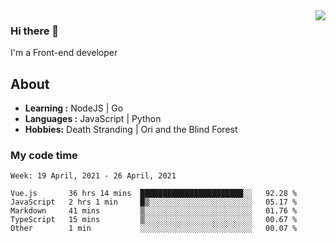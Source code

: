<img align='right' src="https://github-readme-stats.vercel.app/api?username=strugglebak&show_icons=true">

### Hi there 👋

I'm a Front-end developer

## About

-  **Learning :** NodeJS | Go
-  **Languages :** JavaScript | Python
-  **Hobbies:** Death Stranding | Ori and the Blind Forest

### My code time

<!--START_SECTION:waka-->
```text
Week: 19 April, 2021 - 26 April, 2021

Vue.js       36 hrs 14 mins  ███████████████████████░░   92.28 % 
JavaScript   2 hrs 1 min     █▒░░░░░░░░░░░░░░░░░░░░░░░   05.17 % 
Markdown     41 mins         ▒░░░░░░░░░░░░░░░░░░░░░░░░   01.76 % 
TypeScript   15 mins         ▒░░░░░░░░░░░░░░░░░░░░░░░░   00.67 % 
Other        1 min           ░░░░░░░░░░░░░░░░░░░░░░░░░   00.07 % 
```
<!--END_SECTION:waka-->
